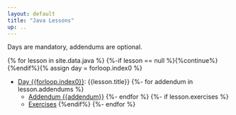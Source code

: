 ```yaml
---
layout: default
title: "Java Lessons"
up: ..
---
```


Days are mandatory, addendums are optional.

{% for lesson in site.data.java %}
 {%-if lesson == null %}{%continue%}{%endif%}{% assign day = forloop.index0 %}
 * [Day {{forloop.index0}}](day{{day}}.html): {{lesson.title}}
 {%- for addendum in lesson.addendums %}
    * [Addendum {{addendum}}](day{{day}}-add{{addendum}}.html)
 {%- endfor %}
 {%- if lesson.exercises %}
    * [Exercises](day{{forloop.index0}}-exercises.html)
 {%endif%}
{%- endfor %}